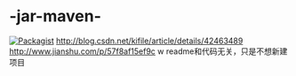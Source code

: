 # -jar-maven-
[![Packagist](https://img.shields.io/packagist/l/doctrine/orm.svg)]()
http://blog.csdn.net/kifile/article/details/42463489
http://www.jianshu.com/p/57f8af15ef9c
w
readme和代码无关，只是不想新建项目
